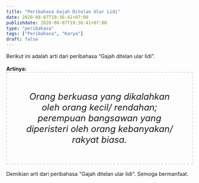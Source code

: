```yaml
---
title: "Peribahasa Gajah Ditelan Ular Lidi"
date: 2020-08-07T19:36:41+07:00
publishdate: 2020-08-07T19:36:41+07:00
type: "peribahasa"
tags: ["Peribahasa", "Karya"]
draft: false
---
```


<div dir="ltr" style="text-align: left;" trbidi="on"><div style="text-align: justify;">Berikut ini adalah arti dari peribahasa “Gajah ditelan ular lidi”.</div><br /><div style="text-align: justify;"><b>Artinya:</b></div><div style="border: 2px dashed #ddd; font-size: 24px; height: auto; margin: 0 auto; padding: 50px; text-align: center; width: auto;"><i>Orang berkuasa yang dikalahkan oleh orang kecil/ rendahan; perempuan bangsawan yang diperisteri oleh orang kebanyakan/ rakyat biasa.</i></div><br /><div style="text-align: justify;">Demikian arti dari peribahasa "Gajah ditelan ular lidi". Semoga bermanfaat.</div></div>

